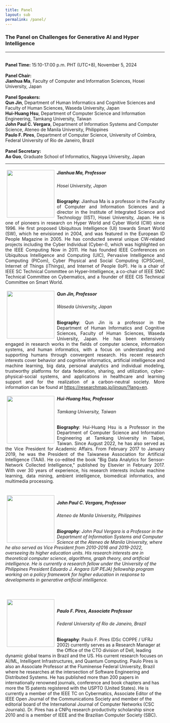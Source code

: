 ```yaml
---
title: Panel
layout: sub
permalink: /panel/
--- 
```


<h3>The Panel on Challenges for Generative AI and Hyper Intelligence</h3>
<hr/>
<br/><b>Panel Time:</b> 15:10-17:00 p.m. PHT (UTC+8), November 5, 2024
<br/> <br/><b>Panel Chair: </b>
<br/><b>Jianhua Ma</b>, Faculty of Computer and Information Sciences, Hosei University, Japan
<br/><br/><b>Panel Speakers: </b>
<br/><b>Qun Jin</b>, Department of Human Informatics and Cognitive Sciences and Faculty of Human Sciences, Waseda University, Japan
<br/><b>Hui-Huang Hsu</b>, Department of Computer Science and Information Engineering, Tamkang University, Taiwan
<br/><b>John Paul C. Vergara</b>, Department of Information Systems and Computer Science, Ateneo de Manila University, Philippines
<br/><b>Paulo F. Pires</b>, Department of Computer Science, University of Coimbra, Federal University of Rio de Janeiro, Brazil
<br/><br/><b>Panel Secretary: </b>
<br/><b>Ao Guo</b>, Graduate School of Informatics, Nagoya University, Japan
<br/>

<hr/>

<img src="/2024/assets/images/panel_speaker/jianhua_ma.jpg" align="left" style="border:5px solid white" width="150">
<h5><b>Jianhua Ma, Professor</b></h5>
<h6>Hosei University, Japan</h6>
<p style="text-align: justify;">
 <b>Biography</b>: Jianhua Ma is a professor in the Faculty of Computer and Information Sciences and a director in the Institute of Integrated Science and Technology (IIST), Hosei University, Japan. He is one of pioneers in research on Hyper World and Cyber World (CW) since 1996. He first proposed Ubiquitous Intelligence (UI) towards Smart World (SW), which he envisioned in 2004, and was featured in the European ID People Magazine in 2005. He has conducted several unique CW-related projects including the Cyber Individual (Cyber-I), which was highlighted on the IEEE Computing Now in 2011. He has founded IEEE Conferences on Ubiquitous Intelligence and Computing (UIC), Pervasive Intelligence and Computing (PICom), Cyber Physical and Social Computing (CPSCom), Internet of Things (iThings), and Internet of People (IoP). He is a chair of IEEE SC Technical Committee on Hyper-Intelligence, a co-chair of IEEE SMC Technical Committee on Cybermatics, and a founder of IEEE CIS Technical Committee on Smart World.
 </p>
 
 <img src="/2024/assets/images/panel_speaker/qun_jin.jpg" align="left" style="border:5px solid white" width="150">
<h5><b>Qun Jin, Professor</b></h5>
<h6>Waseda University, Japan</h6>
<p style="text-align: justify;">
 <b>Biography</b>: Qun Jin is a professor in the Department of Human Informatics and Cognitive Sciences, Faculty of Human Sciences, Waseda University, Japan. He has been extensively engaged in research works in the fields of computer science, information systems, and human informatics, with a focus on understanding and supporting humans through convergent research. His recent research interests cover behavior and cognitive informatics, artificial intelligence and machine learning, big data, personal analytics and individual modeling, trustworthy platforms for data federation, sharing, and utilization, cyber-physical-social systems, and applications in healthcare and learning support and for the realization of a carbon-neutral society. More information can be found at <a href="https://researchmap.jp/jinqun/?lang=en" target=_new><u>https://researchmap.jp/jinqun/?lang=en</u></a>.
 </p>
 
 <img src="/2024/assets/images/panel_speaker/hui-huang_hsu.jpg" align="left" style="border:5px solid white" width="150">
<h5><b>Hui-Huang Hsu, Professor</b></h5>
<h6>Tamkang University, Taiwan</h6>
<p style="text-align: justify;">
 <b>Biography</b>: Hui-Huang Hsu is a Professor in the Department of Computer Science and Information Engineering at Tamkang University in Taipei, Taiwan. Since August 2022, he has also served as the Vice President for Academic Affairs. From February 2017 to January 2019, he was the President of the Taiwanese Association for Artificial Intelligence (TAAI). He co-edited the book "Big Data Analytics for Sensor-Network Collected Intelligence," published by Elsevier in February 2017. With over 30 years of experience, his research interests include machine learning, data mining, ambient intelligence, biomedical informatics, and multimedia processing.
 </p>
 <br/>

<img src="/2024/assets/images/panel_speaker/john_vergara.jpg" align="left" style="border:5px solid white" width="150">
<h5><b>John Paul C. Vergara, Professor</b></h5>
<h6>Ateneo de Manila University, Philippines <h6>
 <b>Biography</b>: John Paul Vergara is a Professor in the Department of Information Systems and Computer Science at the Ateneo de Manila University, where he also served as Vice President from 2010-2016 and 2019-2022, overseeing its higher education units.  His research interests are in theoretical computer science, algorithms, graph theory, and artificial intelligence.  He is currently a research fellow under the University of the Philippines President Eduardo J. Angara (UP PEJA) fellowship program working on a policy framework for higher education in response to developments in generative artificial intelligence.
 </p>
<br/>
<br/>
<img src="/2024/assets/images/panel_speaker/paulo_pires.jpg" align="left" style="border:5px solid white" width="150">
<h5><b>Paulo F. Pires, Associate Professor</b></h5>
<h6>Federal University of Rio de Janeiro, Brazil</h6>
 <p>
 <b>Biography</b>: Paulo F. Pires (DSc COPPE / UFRJ 2002) currently serves as a Research Manager at the Office of the CTO division of Dell, leading dynamic global teams in Brazil and the US. His current research focuses on AI/ML, Intelligent Infrastructures, and Quantum Computing. Paulo Pires is also an Associate Professor at the Fluminense Federal University, Brazil where he researches at the intersection of Software Engineering and Distributed Systems. He has published more than 200 papers in internationally renowned journals, conference and book chapters and has more the 15 patents registered with the USPTO (United States). He is currently a member of the IEEE TC on Cybermatics, Associate Editor of the IEEE Open Journal of the Communications Society and member of the editorial board of the International Journal of Computer Networks (CSC Journals). Dr. Pires has a CNPq research productivity scholarship since 2010 and is a member of IEEE and the Brazilian Computer Society (SBC).
 </p>
<br/>